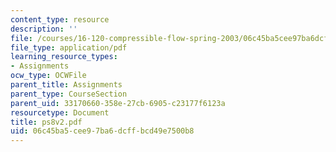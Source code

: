 ```yaml
---
content_type: resource
description: ''
file: /courses/16-120-compressible-flow-spring-2003/06c45ba5cee97ba6dcffbcd49e7500b8_ps8v2.pdf
file_type: application/pdf
learning_resource_types:
- Assignments
ocw_type: OCWFile
parent_title: Assignments
parent_type: CourseSection
parent_uid: 33170660-358e-27cb-6905-c23177f6123a
resourcetype: Document
title: ps8v2.pdf
uid: 06c45ba5-cee9-7ba6-dcff-bcd49e7500b8
---
```

